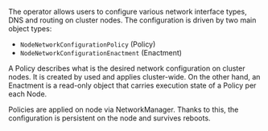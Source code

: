 The operator allows users to configure various network interface types, DNS and
routing on cluster nodes. The configuration is driven by two main object types:

* `NodeNetworkConfigurationPolicy` (Policy)
* `NodeNetworkConfigurationEnactment` (Enactment)

A Policy describes what is the desired network configuration on cluster nodes.
It is created by used and applies cluster-wide. On the other hand, an Enactment
is a read-only object that carries execution state of a Policy per each Node.

Policies are applied on node via NetworkManager. Thanks to this, the
configuration is persistent on the node and survives reboots.
